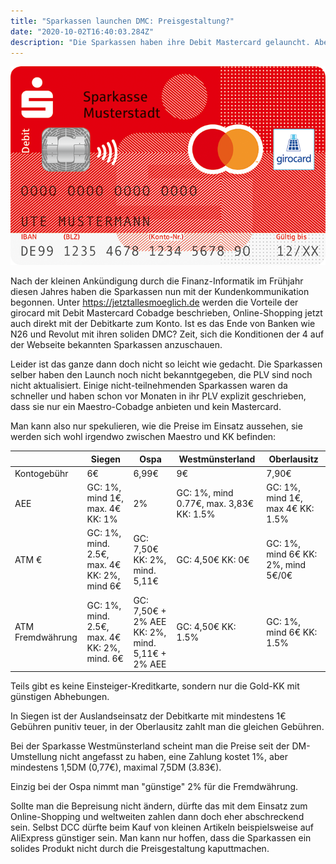 ```yaml
---
title: "Sparkassen launchen DMC: Preisgestaltung?"
date: "2020-10-02T16:40:03.284Z"
description: "Die Sparkassen haben ihre Debit Mastercard gelauncht. Aber kann man diese wirklich gut im Ausland nutzen?"
---
```


![Sparkassen DMC](./debitcard.png)


Nach der kleinen Ankündigung durch die Finanz-Informatik im Frühjahr diesen Jahres haben die Sparkassen nun mit der Kundenkommunikation begonnen.
Unter https://jetztallesmoeglich.de werden die Vorteile der girocard mit Debit Mastercard Cobadge beschrieben, Online-Shopping jetzt auch direkt mit der Debitkarte zum Konto.
Ist es das Ende von Banken wie N26 und Revolut mit ihren soliden DMC?
Zeit, sich die Konditionen der 4 auf der Webseite bekannten Sparkassen anzuschauen.

Leider ist das ganze dann doch nicht so leicht wie gedacht. Die Sparkassen selber haben den Launch noch nicht bekanntgegeben, die PLV sind noch nicht aktualisiert. Einige nicht-teilnehmenden Sparkassen waren da schneller und haben schon vor Monaten in ihr PLV explizit geschrieben, dass sie nur ein Maestro-Cobadge anbieten und kein Mastercard.

Man kann also nur spekulieren, wie die Preise im Einsatz aussehen, sie werden sich wohl irgendwo zwischen Maestro und KK befinden:


|                  | Siegen                                       | Ospa                                            | Westmünsterland                         | Oberlausitz                        |
|------------------|----------------------------------------------|-------------------------------------------------|-----------------------------------------|------------------------------------|
| Kontogebühr      | 6€                                           | 6,99€                                           | 9€                                      | 7,90€                              |
| AEE              | GC: 1%, mind 1€, max. 4€ KK: 1%              | 2%                                              | GC: 1%, mind 0.77€, max. 3,83€ KK: 1.5% | GC: 1%, mind 1€, max 4€ KK: 1.5%   |
| ATM €            | GC: 1%, mind. 2.5€, max. 4€ KK: 2%, mind 6€  | GC: 7,50€ KK: 2%, mind. 5,11€                   | GC: 4,50€ KK: 0€                        | GC: 1%, mind 6€ KK: 2%, mind 5€/0€ |
| ATM Fremdwährung | GC: 1%, mind. 2.5€, max. 4€ KK: 2%, mind. 6€ | GC: 7,50€ + 2% AEE KK: 2%, mind. 5,11€ + 2% AEE | GC: 4,50€ KK: 1.5%                      | GC: 1%, mind 6€  KK: 1.5%          |

Teils gibt es keine Einsteiger-Kreditkarte, sondern nur die Gold-KK mit günstigen Abhebungen.

In Siegen ist der Auslandseinsatz der Debitkarte mit mindestens 1€ Gebühren punitiv teuer, in der Oberlausitz zahlt man die gleichen Gebühren.

Bei der Sparkasse Westmünsterland scheint man die Preise seit der DM-Umstellung nicht angefasst zu haben, eine Zahlung kostet 1%, aber mindestens 1,5DM (0,77€), maximal 7,5DM (3.83€).

Einzig bei der Ospa nimmt man "günstige" 2% für die Fremdwährung.

Sollte man die Bepreisung nicht ändern, dürfte das mit dem Einsatz zum Online-Shopping und weltweiten zahlen dann doch eher abschreckend sein. Selbst DCC dürfte beim Kauf von kleinen Artikeln beispielsweise auf AliExpress günstiger sein. Man kann nur hoffen, dass die Sparkassen ein solides Produkt nicht durch die Preisgestaltung kaputtmachen.

